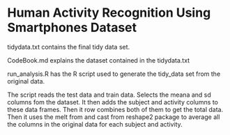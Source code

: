 # Human Activity Recognition Using Smartphones Dataset

tidydata.txt contains the final tidy data set.
 
CodeBook.md explains the dataset contained in the tidydata.txt

run_analysis.R has the R script used to generate the tidy_data set from the original data.

The script reads the test data and train data. Selects the meana and sd columns fom the dataset. It then adds the subject and activity columns to these data frames. Then it row combines both of them to get the total data. Then it uses the melt from and cast from reshape2 package to average all the columns in the original data for each subject and activity.

   